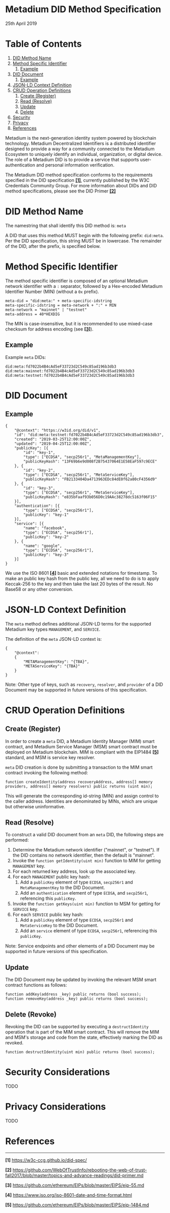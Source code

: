 Metadium DID Method Specification
=================
25th April 2019

# Table of Contents
1. [DID Method Name](#name)
2. [Method Specific Identifier](#identifier)
    1. [Example](#example1)
3. [DID Document](#document)
    1. [Example](#example2)
4. [JSON-LD Context Definition](#ld)
5. [CRUD Operation Definitions](#crud)
    1. [Create (Register)](#create)
    2. [Read (Resolve)](#read)
    3. [Update](#update)
    4. [Delete](#delete)
6. [Security](#security)
7. [Privacy](#privacy)
8. [References](#references)

Metadium is the next-generation identity system powered by blockchain technology. Metadium Decentralized Identifiers is a distributed identifier designed to provide a way for a community connected to the Metadium Ecosystem to uniquely identify an individual, organization, or digital device. The role of a Metadium DID is to provide a service that supports user-authentication and personal information verification. 

The Metadium DID method specification conforms to the requirements specified in 
the DID specification [**[1]**](https://w3c-ccg.github.io/did-spec/), currently published by the 
W3C Credentials Community Group. For more information about DIDs and DID method specifications, 
please see the DID Primer [**[2]**](https://github.com/WebOfTrustInfo/rebooting-the-web-of-trust-fall2017/blob/master/topics-and-advance-readings/did-primer.md)

# DID Method Name <a name="name"></a>

The namestring that shall identify this DID method is: `meta`

A DID that uses this method MUST begin with the following prefix: `did:meta`. Per the DID specification, this string MUST be in lowercase. The remainder of the DID, after the prefix, is specified below.

# Method Specific Identifier <a name="identifier"></a>

The method specific identifier is composed of an optional Metadium network identifier with a `:` separator, followed by a Hex-encoded Metadium Identifier Number (MIN) (without a `0x` prefix).
```
meta-did = "did:meta:" + meta-specific-idstring
meta-specific-idstring = meta-network + ":" + MIN
meta-network = "mainnet" | "testnet"
meta-address = 40*HEXDIG
```
The MIN is case-insensitive, but it is recommended to use mixed-case checksum for address encoding (see [**[3]**](https://github.com/ethereum/EIPs/blob/master/EIPS/eip-55.md)).

## Example <a name="example1"></a>

Example `meta` DIDs:
```
did:meta:fd7022b4B4cAd5eF33723d2C549c85ad196b3db3
did:meta:mainnet:fd7022b4B4cAd5eF33723d2C549c85ad196b3db3
did:meta:testnet:fd7022b4B4cAd5eF33723d2C549c85ad196b3db3
```
# DID Document <a name="document"></a>

## Example <a name="example2"></a>
```
{
	"@context": "https://w3id.org/did/v1",
	"id": "did:meta:testnet:fd7022b4B4cAd5eF33723d2C549c85ad196b3db3",
	"created": "2019-03-25T12:00:00Z",
	"updated": "2019-04-25T12:00:00Z",
	"publicKey": [{
		"id": "key-1",
		"type": ["ECDSA", "secp256r1", "MetaManagementKey"],
		"publicKeyHash": "13F69b6e9d008f2B75437064E1E58EaF597c9ECE"
	}, {
		"id": "key-2",
		"type": ["ECDSA", "secp256r1", "MetaServiceKey"],
		"publicKeyHash": "FB2133404Da4713963EDc84dE0f62a80cF4356d9"
	}, {
		"id": "key-3",
		"type": ["ECDSA", "secp256r1", "MetaServiceKey"],
		"publicKeyHash": "e835bFaaf93b056D0c19AAc38278dc5163f06F15"
	}],
	"authentication": [{
		"type": ["ECDSA", "secp256r1"],
		"publicKey": "key-1"
	}],
	"service": [{
		"name": "facebook",
		"type": ["ECDSA", "secp256r1"],
		"publicKey": "key-2"
	}, {
		"name": "google",
		"type": ["ECDSA", "secp256r1"],
		"publicKey": "key-3"
	}]
}
```
We use the ISO 8601 [**[4]**](https://www.iso.org/iso-8601-date-and-time-format.html) basic and extended notations for timestamp.
To make an public key hash from the public key, all we need to do is to apply Keccak-256 to the key and then take the last 20 bytes of the result. No Base58 or any other conversion.

# JSON-LD Context Definition <a name="ld"></a>

The `meta` method defines additional JSON-LD terms for the supported Metadium key types `MANAGEMENT`, and `SERVICE`.

The definition of the `meta` JSON-LD context is:
```
{
	"@context":
	{
		"METAManagementKey": "{TBA}",
		"METAServiceKey": "{TBA}"
	}
}
```
Note: Other type of keys, such as `recovery`, `resolver`, and `provider` of a DID Document may be supported in future versions of this specification.

# CRUD Operation Definitions <a name="crud"></a>

## Create (Register) <a name="create"></a>

In order to create a `meta` DID, a Metadium Identity Manager (MIM) smart contract, and Metadium Service Manager (MSM) smart contract must be deployed on Metadium blockchain.
MIM is compliant with the EIP1484 [**[5]**](https://github.com/ethereum/EIPs/blob/master/EIPS/eip-1484.md) standard, and MSM is service key resolver.

`meta` DID creation is done by submitting a transaction to the MIM smart contract invoking the following method:
```
function createIdentity(address recoveryAddress, address[] memory providers, address[] memory resolvers) public returns (uint min);
```
This will generate the corresponding id-string (MIN) and assign control to the caller address. Identities are denominated by MINs, which are unique but otherwise uninformative.

## Read (Resolve) <a name="read"></a>

To construct a valid DID document from an `meta` DID, the following steps are performed:

1. Determine the Metadium network identifier ("mainnet", or "testnet"). If the DID contains no network identifier, then the default is "mainnet".
1. Invoke the `function getIdentity(uint min)` function to MIM for getting `MANAGEMENT` key.
1. For each returned key address, look up the associated key.
1. For each `MANAGEMENT` public key hash:
	1. Add a `publicKey` element of type `ECDSA`, `secp256r1` and `MetaManagementKey` to the DID Document.
    1. Add an `authentication` element of type `ECDSA`, and `secp256r1`, referencing this `publicKey`.
1. Invoke the `function getKeys(uint min)` function to MSM for getting  for `SERVICE` key.
1. For each `SERVICE` public key hash:
	1. Add a `publicKey` element of type `ECDSA`, `secp256r1` and `MetaServiceKey` to the DID Document.
	1. Add an `service` element of type  `ECDSA`, `secp256r1`, referencing this `publicKey`.

Note: Service endpoints and other elements of a DID Document may be supported in future versions of this specification.

## Update <a name="update"></a>

The DID Document may be updated by invoking the relevant MSM smart contract functions as follows:
```
function addKey(address _key) public returns (bool success);
function removeKey(address _key) public returns (bool success);
```
## Delete (Revoke) <a name="delete"></a>

Revoking the DID can be supported by executing a `destructIdentity` operation that is part of the MIM smart contract. This will remove the MIM and MSM's storage and code from the state, effectively marking the DID as revoked.
```
function destructIdentity(uint min) public returns (bool success);
```

# Security Considerations <a name="security"></a>

TODO

# Privacy Considerations <a name="privacy"></a>

TODO

# References <a name="references"></a>
----------

 **[1]** https://w3c-ccg.github.io/did-spec/

 **[2]** https://github.com/WebOfTrustInfo/rebooting-the-web-of-trust-fall2017/blob/master/topics-and-advance-readings/did-primer.md

 **[3]** https://github.com/ethereum/EIPs/blob/master/EIPS/eip-55.md

 **[4]** https://www.iso.org/iso-8601-date-and-time-format.html

 **[5]** https://github.com/ethereum/EIPs/blob/master/EIPS/eip-1484.md
 
